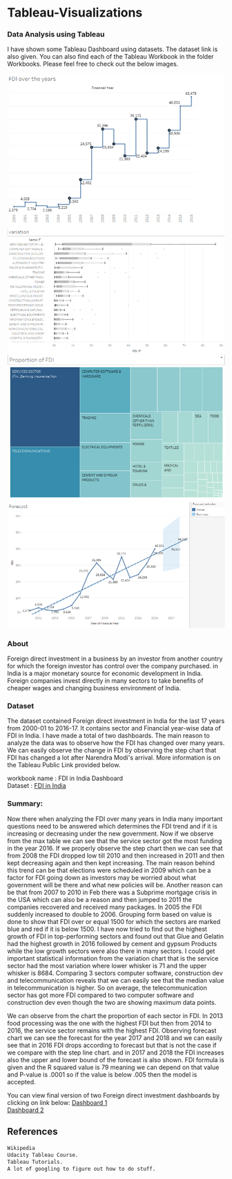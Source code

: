 # Tableau-Visualizations

### Data Analysis using Tableau

I have shown some Tableau Dashboard using datasets. The dataset link is also given. You can also find each of the Tableau Workbook in the folder Workbooks. Please feel free to check out the below images. 


![](images/pic3.png)<br/>
![](images/pic5.png)<br/>
![](images/pic6.png)<br/>
![](images/pic7.png)<br/>


### About
Foreign direct investment in a business by an investor from another country for which the foreign investor has control over the company purchased.  in India is a major monetary source for economic development in India. Foreign companies invest directly in many sectors to take benefits of cheaper wages and changing business environment of India. 

### Dataset
The dataset contained Foreign direct investment in India for the last 17 years from 2000-01 to 2016-17. It contains sector and Financial year-wise data of FDI in India. I have made a total of two dashboards. The main reason to analyze the data was to observe how the FDI has changed over many years. We can easily observe the change in FDI by observing the step chart that FDI has changed a lot after Narendra Modi's arrival. More information is on the Tableau Public Link provided below.

workbook name : FDI in India Dashboard<br/>
Dataset : [FDI in India](https://www.kaggle.com/rajanand/fdi-in-india)

### Summary:
Now there when analyzing the FDI over many years in India many important questions need to be answered which determines the FDI trend and if it is increasing or decreasing under the new government. Now if we observe from the max table we can see that the service sector got the most funding in the year 2016. If we properly observe the step chart then we can see that from 2008 the FDI dropped low till 2010 and then increased in 2011 and then kept decreasing again and then kept increasing.
The main reason behind this trend can be that elections were scheduled in 2009 which can be a factor for FDI going down as investors may be worried about what government will be there and what new policies will be. Another reason can be that from 2007 to 2010 in Feb there was a Subprime mortgage crisis in the USA  which can also be a reason and then jumped to 2011 the companies recovered and
received many packages. In 2005 the FDI suddenly increased to double to 2006.
Grouping form based on value is done to show that FDI over or equal 1500 for which the sectors are marked blue and red if it is below 1500.
I have now tried to find out the highest growth of FDI in top-performing sectors and found out that Glue and Gelatin had the highest growth in 2016 followed by cement and gypsum Products while the low growth sectors were also there in many sectors. I could get important statistical information from the variation chart that is the service sector had the most variation where lower whisker is 71 and the upper whisker is 8684. Comparing 3 sectors computer software, construction dev and telecommunication reveals that we can easily see that the median value in telecommunication is higher. So on average, the telecommunication sector has got more FDI compared to two computer software and construction dev even though the two are showing maximum data points.

We can observe from the chart the proportion of each sector in FDI. In 2013 food processing was the one with the highest FDI
but then from 2014 to 2016, the service sector remains with the highest FDI. Observing forecast chart we can see the forecast for the year 2017 and 2018 and we can easily see that in 2016 FDI drops according to forecast but that is not the case if we compare with the step line chart. and in 2017 and 2018 the FDI increases also
the upper and lower bound of the forecast is also shown. FDI formula is given and the R squared value is 79 meaning we can depend on that value and P-value is .0001 so if the value is below .005 then the model is accepted.

You can view final version of  two Foreign direct investment dashboards by clicking on link below:
[Dashboard 1](https://public.tableau.com/profile/smit106059#!/vizhome/ForeigndirectinvestmentDashboard1/Dashboard1)<br/>
[Dashboard 2](https://public.tableau.com/profile/smit106059#!/vizhome/ForeigndirectinvestmentDashboard2/Dashboard2)




## References

    Wikipedia
    Udacity Tableau Course.
    Tableau Tutorials.
    A lot of googling to figure out how to do stuff.

